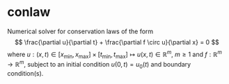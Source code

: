 # conlaw

Numerical solver for conservation laws of the form 
$$
\frac{\partial u}{\partial t} + \frac{\partial f \circ u}{\partial x} = 0
$$
where $u:(x,t)\in[x_\min,x_\max]\times[t_\min,t_\max] \mapsto u(x,t)\in\mathbb{R}^m$,
$m \geq 1$ and $f:\mathbb{R}^m\to\mathbb{R}^m$, subject to an initial condition
$u(0,t)=u_0(t)$ and boundary condition(s).